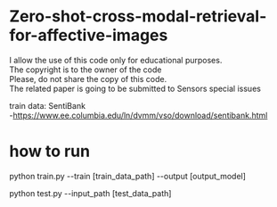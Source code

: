 # Zero-shot-cross-modal-retrieval-for-affective-images

I allow the use of this code only for educational purposes.<br />
The copyright is to the owner of the code <br />
Please, do not share the copy of this code. <br />
The related paper is going to be submitted to Sensors special issues <br />

train data: SentiBank <br />
-https://www.ee.columbia.edu/ln/dvmm/vso/download/sentibank.html

<h1>how to run</h1>
python train.py --train [train_data_path] --output [output_model] <br />

python test.py --input_path [test_data_path]


